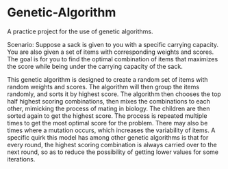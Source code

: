 # Genetic-Algorithm
A practice project for the use of genetic algorithms.

Scenario: Suppose a sack is given to you with a specific carrying capacity. You are also given a set of items with corresponding weights and scores. The goal is for you to find the optimal combination of items that maximizes the score while being under the carrying capacity of the sack.

This genetic algorithm is designed to create a random set of items with random weights and scores. The algorithm will then group the items randomly, and sorts it by highest score. The algorithm then chooses the top half highest scoring combinations, then mixes the combinations to each other, mimicking the process of mating in biology. The children are then sorted again to get the highest score. The process is repeated multiple times to get the most optimal score for the problem. There may also be times where a mutation occurs, which increases the variability of items. A specific quirk this model has among other genetic algorithms is that for every round, the highest scoring combination is always carried over to the next round, so as to reduce the possibility of getting lower values for some iterations.
